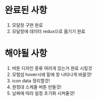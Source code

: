 # 완료된 사항

1. 모달창 구현 완료
2. 모달창에 데이터 redux으로 옮기기 완료

# 해야될 사항

1. 버튼 디자인 종류 여러개 있는거 완료 시킬것
2. 모험섬 hover시에 밑에 창 나타나게 바꿀것!
3. icon data 정리할것!
4. 원정대 스케줄 버튼 만들것!
5. 날짜에 따라 일정 초기화 시켜줄것!
